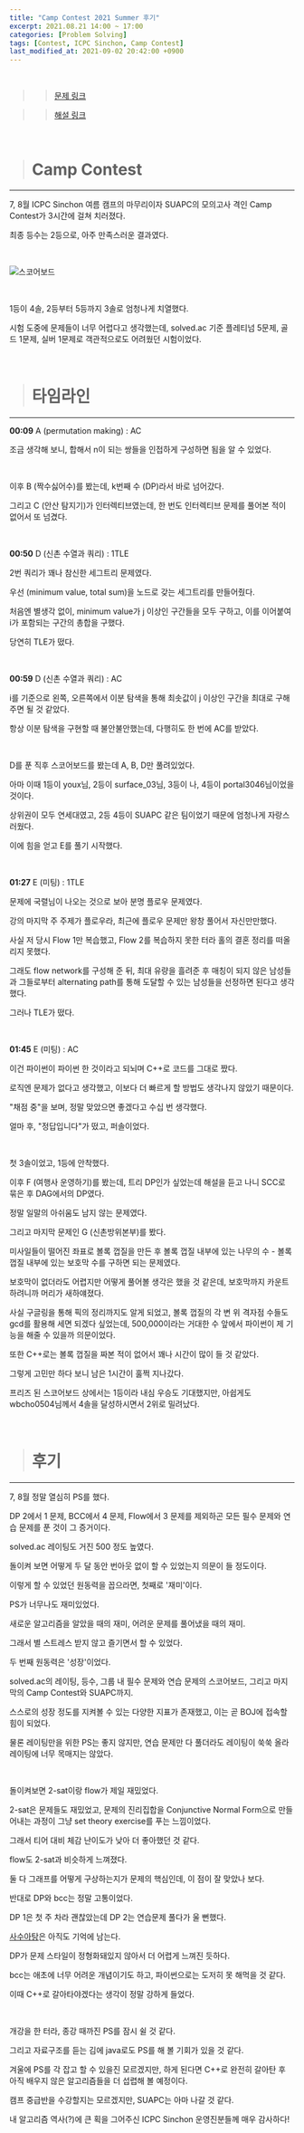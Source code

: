 ```yaml
---
title: "Camp Contest 2021 Summer 후기"
excerpt: 2021.08.21 14:00 ~ 17:00
categories: [Problem Solving]
tags: [Contest, ICPC Sinchon, Camp Contest]
last_modified_at: 2021-09-02 20:42:00 +0900
---
```


<br>

>> [문제 링크](https://www.acmicpc.net/category/detail/2749)

>> [해설 링크](https://icpc-sinchon.io/campcontest)

<br>

> # Camp Contest
---

7, 8월 ICPC Sinchon 여름 캠프의 마무리이자 SUAPC의 모의고사 격인 Camp Contest가 3시간에 걸쳐 치러졌다.

최종 등수는 2등으로, 아주 만족스러운 결과였다.

<br>

![스코어보드](/assets/images/2021_09_02/스코어보드.PNG)

<br>

1등이 4솔, 2등부터 5등까지 3솔로 엄청나게 치열했다.

시험 도중에 문제들이 너무 어렵다고 생각했는데, solved.ac 기준 플레티넘 5문제, 골드 1문제, 실버 1문제로 객관적으로도 어려웠던 시험이었다.

<br>

> # 타임라인
---

**00:09** A (permutation making) : AC

조금 생각해 보니, 합해서 n이 되는 쌍들을 인접하게 구성하면 됨을 알 수 있었다.

<br>

이후 B (짝수싫어수)를 봤는데, k번째 수 (DP)라서 바로 넘어갔다.

그리고 C (안산 탐지기)가 인터렉티브였는데, 한 번도 인터렉티브 문제를 풀어본 적이 없어서 또 넘겼다.

<br>

**00:50** D (신촌 수열과 쿼리) : 1TLE

2번 쿼리가 꽤나 참신한 세그트리 문제였다.

우선 (minimum value, total sum)을 노드로 갖는 세그트리를 만들어줬다.

처음엔 별생각 없이, minimum value가 j 이상인 구간들을 모두 구하고, 이를 이어붙여 i가 포함되는 구간의 총합을 구했다.

당연히 TLE가 떴다.

<br>

**00:59** D (신촌 수열과 쿼리) : AC

i를 기준으로 왼쪽, 오른쪽에서 이분 탐색을 통해 최솟값이 j 이상인 구간을 최대로 구해주면 될 것 같았다.

항상 이분 탐색을 구현할 때 불안불안했는데, 다행히도 한 번에 AC를 받았다.

<br>

D를 푼 직후 스코어보드를 봤는데 A, B, D만 풀려있었다.

아마 이때 1등이 youx님, 2등이 surface_03님, 3등이 나, 4등이 portal3046님이었을 것이다.

상위권이 모두 연세대였고, 2등 4등이 SUAPC 같은 팀이었기 때문에 엄청나게 자랑스러웠다.

이에 힘을 얻고 E를 풀기 시작했다.

<br>

**01:27** E (미팅) : 1TLE

문제에 국렬님이 나오는 것으로 보아 분명 플로우 문제였다.

강의 마지막 주 주제가 플로우라, 최근에 플로우 문제만 왕창 풀어서 자신만만했다.

사실 저 당시 Flow 1만 복습했고, Flow 2를 복습하지 못한 터라 홀의 결혼 정리를 떠올리지 못했다.

그래도 flow network를 구성해 준 뒤, 최대 유량을 흘려준 후 매칭이 되지 않은 남성들과 그들로부터 alternating path를 통해 도달할 수 있는 남성들을 선정하면 된다고 생각했다.

그러나 TLE가 떴다.

<br>

**01:45** E (미팅) : AC

이건 파이썬이 파이썬 한 것이라고 되뇌며 C++로 코드를 그대로 짰다.

로직엔 문제가 없다고 생각했고, 이보다 더 빠르게 할 방법도 생각나지 않았기 때문이다.

"채점 중"을 보며, 정말 맞았으면 좋겠다고 수십 번 생각했다.

얼마 후, "정답입니다"가 떴고, 퍼솔이었다.

<br>

첫 3솔이었고, 1등에 안착했다.

이후 F (여행사 운영하기)를 봤는데, 트리 DP인가 싶었는데 해설을 듣고 나니 SCC로 묶은 후 DAG에서의 DP였다.

정말 일말의 아쉬움도 남지 않는 문제였다.

그리고 마지막 문제인 G (신촌방위본부)를 봤다.

미사일들이 떨어진 좌표로 볼록 껍질을 만든 후 볼록 껍질 내부에 있는 나무의 수 - 볼록 껍질 내부에 있는 보호막 수를 구하면 되는 문제였다.

보호막이 없더라도 어렵지만 어떻게 풀어볼 생각은 했을 것 같은데, 보호막까지 카운트하려니까 머리가 새하얘졌다.

사실 구글링을 통해 픽의 정리까지도 알게 되었고, 볼록 껍질의 각 변 위 격자점 수들도 gcd를 활용해 세면 되겠다 싶었는데, 500,000이라는 거대한 수 앞에서 파이썬이 제 기능을 해줄 수 있을까 의문이었다.

또한 C++로는 볼록 껍질을 짜본 적이 없어서 꽤나 시간이 많이 들 것 같았다.

그렇게 고민만 하다 보니 남은 1시간이 훌쩍 지나갔다.

프리즈 된 스코어보드 상에서는 1등이라 내심 우승도 기대했지만, 아쉽게도 wbcho0504님께서 4솔을 달성하시면서 2위로 밀려났다.

<br>

> # 후기
---

7, 8월 정말 열심히 PS를 했다.

DP 2에서 1 문제, BCC에서 4 문제, Flow에서 3 문제를 제외하곤 모든 필수 문제와 연습 문제를 푼 것이 그 증거이다.

solved.ac 레이팅도 거진 500 정도 높였다.

돌이켜 보면 어떻게 두 달 동안 번아웃 없이 할 수 있었는지 의문이 들 정도이다.

이렇게 할 수 있었던 원동력을 꼽으라면, 첫째로 '재미'이다.

PS가 너무나도 재미있었다.

새로운 알고리즘을 알았을 때의 재미, 어려운 문제를 풀어냈을 때의 재미.

그래서 별 스트레스 받지 않고 즐기면서 할 수 있었다.

두 번째 원동력은 '성장'이었다.

solved.ac의 레이팅, 등수, 그룹 내 필수 문제와 연습 문제의 스코어보드, 그리고 마지막의 Camp Contest와 SUAPC까지.

스스로의 성장 정도를 지켜볼 수 있는 다양한 지표가 존재했고, 이는 곧 BOJ에 접속할 힘이 되었다.

물론 레이팅만을 위한 PS는 좋지 않지만, 연습 문제만 다 풀더라도 레이팅이 쑥쑥 올라 레이팅에 너무 목매지는 않았다.

<br>

돌이켜보면 2-sat이랑 flow가 제일 재밌었다.

2-sat은 문제들도 재밌었고, 문제의 진리집합을 Conjunctive Normal Form으로 만들어내는 과정이 그냥 set theory exercise를 푸는 느낌이었다.

그래서 티어 대비 체감 난이도가 낮아 더 좋아했던 것 같다.

flow도 2-sat과 비슷하게 느껴졌다.

둘 다 그래프를 어떻게 구상하는지가 문제의 핵심인데, 이 점이 잘 맞았나 보다.

반대로 DP와 bcc는 정말 고통이었다.

DP 1은 첫 주 차라 괜찮았는데 DP 2는 연습문제 풀다가 울 뻔했다.

[사수아탕](https://www.acmicpc.net/problem/2419)은 아직도 기억에 남는다.

DP가 문제 스타일이 정형화돼있지 않아서 더 어렵게 느껴진 듯하다.

bcc는 애초에 너무 어려운 개념이기도 하고, 파이썬으로는 도저히 못 해먹을 것 같다.

이때 C++로 갈아타야겠다는 생각이 정말 강하게 들었다.

<br>

개강을 한 터라, 종강 때까진 PS를 잠시 쉴 것 같다.

그리고 자료구조를 듣는 김에 java로도 PS를 해 볼 기회가 있을 것 같다.

겨울에 PS를 각 잡고 할 수 있을진 모르겠지만, 하게 된다면 C++로 완전히 갈아탄 후 아직 배우지 않은 알고리즘들을 더 섭렵해 볼 예정이다.

캠프 중급반을 수강할지는 모르겠지만, SUAPC는 아마 나갈 것 같다.

내 알고리즘 역사(?)에 큰 획을 그어주신 ICPC Sinchon 운영진분들께 매우 감사하다!